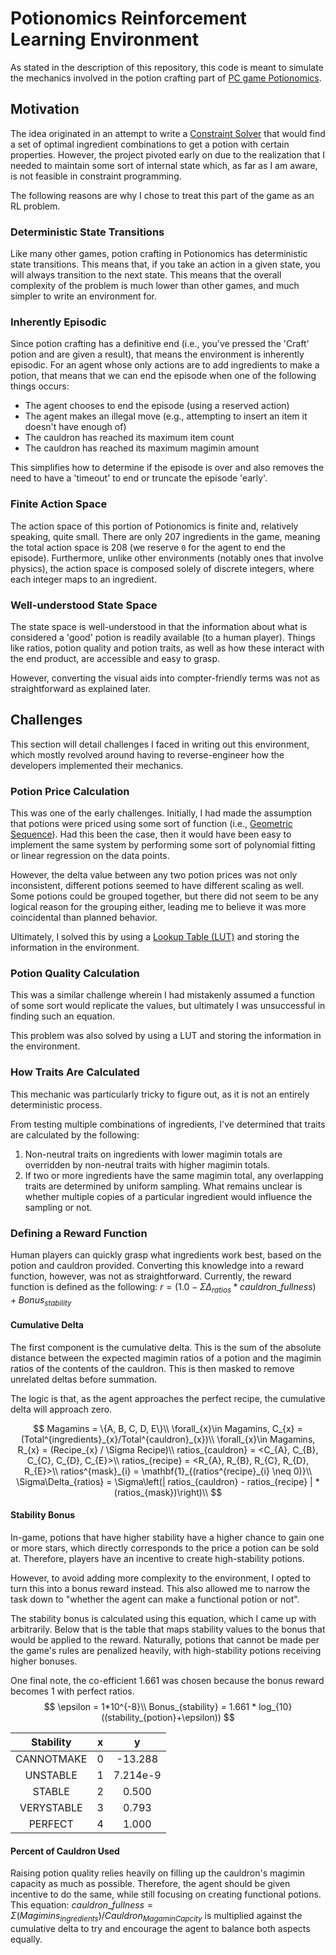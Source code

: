 # Potionomics Reinforcement Learning Environment

As stated in the description of this repository, this code is meant to simulate the mechanics involved in the potion crafting part of [PC game Potionomics](https://store.steampowered.com/app/1874490/Potionomics/).

## Motivation

The idea originated in an attempt to write a [Constraint Solver](https://en.wikipedia.org/wiki/Constraint_programming) that would find a set of optimal ingredient combinations to get a potion with certain properties. However, the project pivoted early on due to the realization that I needed to maintain some sort of internal state which, as far as I am aware, is not feasible in constraint programming.

The following reasons are why I chose to treat this part of the game as an RL problem.

### Deterministic State Transitions

Like many other games, potion crafting in Potionomics has deterministic state transitions. This means that, if you take an action in a given state, you will always transition to the next state. This means that the overall complexity of the problem is much lower than other games, and much simpler to write an environment for.

### Inherently Episodic

Since potion crafting has a definitive end (i.e., you've pressed the 'Craft' potion and are given a result), that means the environment is inherently episodic. For an agent whose only actions are to add ingredients to make a potion, that means that we can end the episode when one of the following things occurs:

- The agent chooses to end the episode (using a reserved action)
- The agent makes an illegal move (e.g., attempting to insert an item it doesn't have enough of)
- The cauldron has reached its maximum item count
- The cauldron has reached its maximum magimin amount

This simplifies how to determine if the episode is over and also removes the need to have a 'timeout' to end or truncate the episode 'early'.

### Finite Action Space

The action space of this portion of Potionomics is finite and, relatively speaking, quite small. There are only 207 ingredients in the game, meaning the total action space is 208 (we reserve `0` for the agent to end the episode). Furthermore, unlike other environments (notably ones that involve physics), the action space is composed solely of discrete integers, where each integer maps to an ingredient.

### Well-understood State Space

The state space is well-understood in that the information about what is considered a 'good' potion is readily available (to a human player). Things like ratios, potion quality and potion traits, as well as how these interact with the end product, are accessible and easy to grasp.

However, converting the visual aids into compter-friendly terms was not as straightforward as explained later.

## Challenges

This section will detail challenges I faced in writing out this environment, which mostly revolved around having to reverse-engineer how the developers implemented their mechanics.

### Potion Price Calculation

This was one of the early challenges. Initially, I had made the assumption that potions were priced using some sort of function (i.e., [Geometric Sequence](https://en.wikipedia.org/wiki/Geometric_progression)). Had this been the case, then it would have been easy to implement the same system by performing some sort of polynomial fitting or linear regression on the data points.

However, the delta value between any two potion prices was not only inconsistent, different potions seemed to have different scaling as well. Some potions could be grouped together, but there did not seem to be any logical reason for the grouping either, leading me to believe it was more coincidental than planned behavior.

Ultimately, I solved this by using a [Lookup Table (LUT)](https://en.wikipedia.org/wiki/Lookup_table) and storing the information in the environment.

### Potion Quality Calculation

This was a similar challenge wherein I had mistakenly assumed a function of some sort would replicate the values, but ultimately I was unsuccessful in finding such an equation.

This problem was also solved by using a LUT and storing the information in the environment.

### How Traits Are Calculated

This mechanic was particularly tricky to figure out, as it is not an entirely deterministic process.

From testing multiple combinations of ingredients, I've determined that traits are calculated by the following:

1. Non-neutral traits on ingredients with lower magimin totals are overridden by non-neutral traits with higher magimin totals.
2. If two or more ingredients have the same magimin total, any overlapping traits are determined by uniform sampling. What remains unclear is whether multiple copies of a particular ingredient would influence the sampling or not.

### Defining a Reward Function

Human players can quickly grasp what ingredients work best, based on the potion and cauldron provided. Converting this knowledge into a reward function, however, was not as straightforward.
Currently, the reward function is defined as the following: $r=(1.0 - \Sigma\Delta_{ratios} * cauldron\_fullness) + Bonus_{stability}$

#### Cumulative Delta

The first component is the cumulative delta. This is the sum of the absolute distance between the expected magimin ratios of a potion and the magimin ratios of the contents of the cauldron. This is then masked to remove unrelated deltas before summation.

The logic is that, as the agent approaches the perfect recipe, the cumulative delta will approach zero.

$$
Magamins = \{A, B, C, D, E\}\\
\forall_{x}\in Magamins, C_{x} = (Total^{ingredients}_{x}/Total^{cauldron}_{x})\\
\forall_{x}\in Magamins, R_{x} = (Recipe_{x} / \Sigma Recipe)\\
ratios_{cauldron} = <C_{A}, C_{B}, C_{C}, C_{D}, C_{E}>\\
ratios_{recipe} = <R_{A}, R_{B}, R_{C}, R_{D}, R_{E}>\\
ratios^{mask}_{i} = \mathbf{1}_{(ratios^{recipe}_{i} \neq 0)}\\
\Sigma\Delta_{ratios} = \Sigma\left(| ratios_{cauldron} - ratios_{recipe} | * (ratios_{mask})\right)\\
$$

#### Stability Bonus

In-game, potions that have higher stability have a higher chance to gain one or more stars, which directly corresponds to the price a potion can be sold at. Therefore, players have an incentive to create high-stability potions.

However, to avoid adding more complexity to the environment, I opted to turn this into a bonus reward instead. This also allowed me to narrow the task down to "whether the agent can make a functional potion or not".

The stability bonus is calculated using this equation, which I came up with arbitrarily. Below that is the table that maps stability values to the bonus that would be applied to the reward. Naturally, potions that cannot be made per the game's rules are penalized heavily, with high-stability potions receiving higher bonuses.

One final note, the co-efficient $1.661$ was chosen because the bonus reward becomes $1$ with perfect ratios.
$$
\epsilon = 1*10^{-8}\\
Bonus_{stability} = 1.661 * log_{10}((stability_{potion}+\epsilon))
$$

|Stability | x | y |
|:-:|:-:|:-:|
| CANNOTMAKE | 0 | -13.288    |
| UNSTABLE   | 1 |   7.214e-9 |
| STABLE     | 2 |   0.500    |
| VERYSTABLE | 3 |   0.793    |
| PERFECT    | 4 |   1.000    |

#### Percent of Cauldron Used

Raising potion quality relies heavily on filling up the cauldron's magimin capacity as much as possible. Therefore, the agent should be given incentive to do the same, while still focusing on creating functional potions. This equation: $cauldron\_fullness=\Sigma(Magimins_{ingredients})/Cauldron_{MagaminCapcity}$ is multiplied against the cumulative delta to try and encourage the agent to balance both aspects equally.
